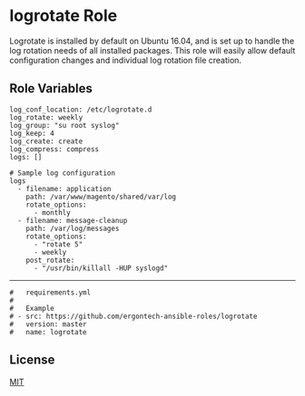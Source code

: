 logrotate Role
=========

Logrotate is installed by default on Ubuntu 16.04, and is set up to handle the log rotation needs of all installed packages.
This role will easily allow default configuration changes and individual log rotation file creation.

Role Variables
--------------
```
log_conf_location: /etc/logrotate.d
log_rotate: weekly
log_group: "su root syslog"
log_keep: 4
log_create: create
log_compress: compress
logs: []

# Sample log configuration
logs
  - filename: application
    path: /var/www/magento/shared/var/log
    rotate_options:
      - monthly
  - filename: message-cleanup
    path: /var/log/messages
    rotate_options:
      - "rotate 5"
      - weekly
    post_rotate:
      - "/usr/bin/killall -HUP syslogd"
```


----------------

```
#   requirements.yml
#
#   Example
# - src: https://github.com/ergontech-ansible-roles/logrotate
#   version: master
#   name: logrotate
```

License
-------

[MIT](LICENSE)
